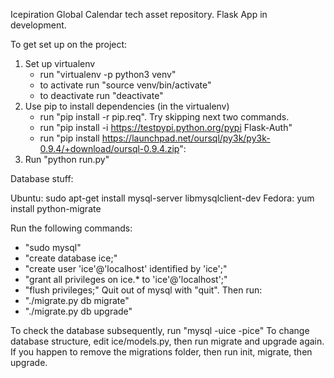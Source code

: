 Icepiration Global Calendar tech asset repository. Flask App in development.

To get set up on the project:

1. Set up virtualenv
    - run "virtualenv -p python3 venv"
    - to activate run "source venv/bin/activate"
    - to deactivate run "deactivate"
2. Use pip to install dependencies (in the virtualenv)
    - run "pip install -r pip.req". Try skipping next two commands.
    - run "pip install -i https://testpypi.python.org/pypi Flask-Auth"
    - run "pip install https://launchpad.net/oursql/py3k/py3k-0.9.4/+download/oursql-0.9.4.zip":
3. Run "python run.py"

Database stuff:

Ubuntu: sudo apt-get install mysql-server libmysqlclient-dev
Fedora: yum install python-migrate

Run the following commands:
- "sudo mysql"
- "create database ice;"
- "create user 'ice'@'localhost' identified by 'ice';"
- "grant all privileges on ice.* to 'ice'@'localhost';"
- "flush privileges;"
Quit out of mysql with "quit". Then run:
- "./migrate.py db migrate"
- "./migrate.py db upgrade"

To check the database subsequently, run "mysql -uice -pice"
To change database structure, edit ice/models.py, then run migrate and upgrade again.
If you happen to remove the migrations folder, then run init, migrate, then upgrade.
